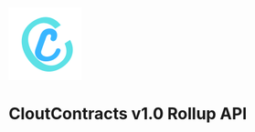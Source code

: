 ![CCSLOGO](https://raw.githubusercontent.com/CloutContracts/cloutcontracts.github.io/main/assets/images/c-128x128.png)
# CloutContracts v1.0 Rollup API
